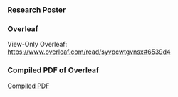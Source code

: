 ### Research Poster

### Overleaf
  View-Only Overleaf: https://www.overleaf.com/read/syvpcwtgvnsx#6539d4

### Compiled PDF of Overleaf
  [Compiled PDF](Compiled_PDF (v0))
